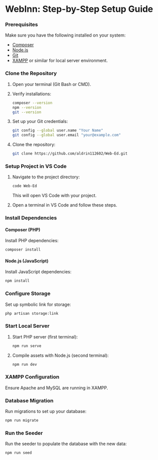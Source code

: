 # WebInn: Step-by-Step Setup Guide

### Prerequisites

Make sure you have the following installed on your system:
- [Composer](https://getcomposer.org/)
- [Node.js](https://nodejs.org/)
- [Git](https://git-scm.com/)
- [XAMPP](https://www.apachefriends.org/) or similar for local server environment.

### Clone the Repository

1. Open your terminal (Git Bash or CMD).
2. Verify installations:
   ```bash
   composer --version
   npm --version
   git --version
   ```
3. Set up your Git credentials:
   ```bash
   git config --global user.name "Your Name"
   git config --global user.email "your@example.com"
   ```

4. Clone the repository:
   ```bash
   git clone https://github.com/aldrin112602/Web-Ed.git
   ```

### Setup Project in VS Code

1. Navigate to the project directory:
   ```bash
   code Web-Ed
   ```
   This will open VS Code with your project.

2. Open a terminal in VS Code and follow these steps.

### Install Dependencies

#### Composer (PHP)

Install PHP dependencies:
```bash
composer install
```

#### Node.js (JavaScript)

Install JavaScript dependencies:
```bash
npm install
```

### Configure Storage

Set up symbolic link for storage:
```bash
php artisan storage:link
```

### Start Local Server

1. Start PHP server (first terminal):
   ```bash
   npm run serve
   ```

2. Compile assets with Node.js (second terminal):
   ```bash
   npm run dev
   ```

### XAMPP Configuration

Ensure Apache and MySQL are running in XAMPP.

### Database Migration

Run migrations to set up your database:
```bash
npm run migrate
```

### Run the Seeder

Run the seeder to populate the database with the new data:

```bash
npm run seed
```

